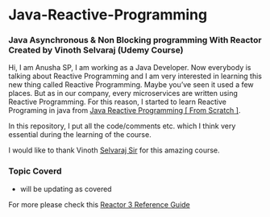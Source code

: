 # Java-Reactive-Programming
### Java Asynchronous & Non Blocking programming With Reactor Created by Vinoth Selvaraj (Udemy Course)

Hi, I am Anusha SP, I am working as a Java Developer. 
Now everybody is talking about Reactive Programming and I am very interested in learning this new thing called Reactive Programming. Maybe you’ve seen it used a few places. But as in our company, every microservices are written using Reactive Programming. For this reason, I started to learn Reactive Programing in java from  [Java Reactive Programming [ From Scratch ]](https://www.udemy.com/course/complete-java-reactive-programming/). 

In this repository, I put all the code/comments etc. which I think very essential during the learning of the course. 

I would like to thank Vinoth [Selvaraj Sir](https://www.udemy.com/user/vinoth-selvaraj/) for this amazing course.

### Topic Coverd
- will be updating as covered

For more  please check this [Reactor 3 Reference Guide](https://projectreactor.io/docs/core/release/reference/index.html#getting-started-introducing-reactor)
